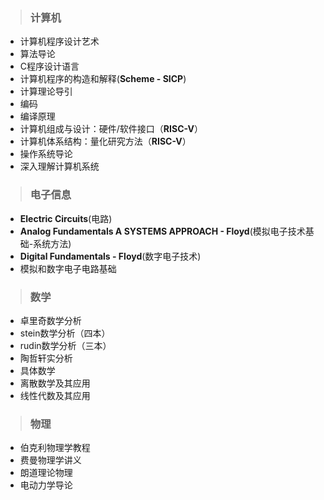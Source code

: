 >### **计算机**
- 计算机程序设计艺术
- 算法导论
- C程序设计语言
- 计算机程序的构造和解释(**Scheme - SICP**)
- 计算理论导引
- 编码
- 编译原理
- 计算机组成与设计：硬件/软件接口（**RISC-V**）
- 计算机体系结构：量化研究方法（**RISC-V**）
- 操作系统导论
- 深入理解计算机系统
  
>### **电子信息**
- **Electric Circuits**(电路)
- **Analog Fundamentals A SYSTEMS APPROACH - Floyd**(模拟电子技术基础-系统方法)
- **Digital Fundamentals - Floyd**(数字电子技术) 
- 模拟和数字电子电路基础
  
>### **数学**
- 卓里奇数学分析
- stein数学分析（四本）
- rudin数学分析（三本）
- 陶哲轩实分析
- 具体数学
- 离散数学及其应用
- 线性代数及其应用

>### **物理**
- 伯克利物理学教程
- 费曼物理学讲义
- 朗道理论物理
- 电动力学导论